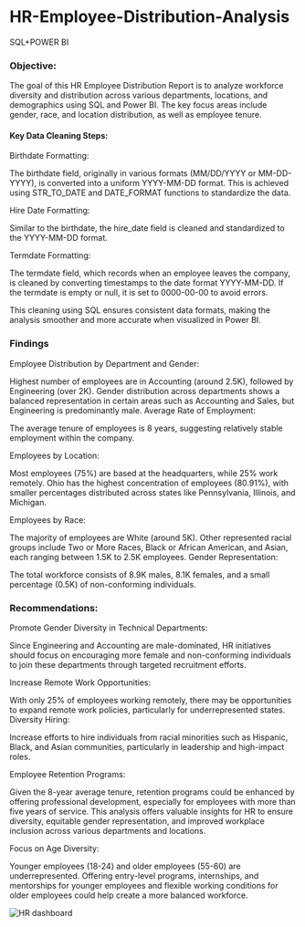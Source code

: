 # HR-Employee-Distribution-Analysis
SQL+POWER BI

### Objective: 
The goal of this HR Employee Distribution Report is to analyze workforce diversity and distribution across various departments, locations, and demographics using SQL and Power BI.
The key focus areas include gender, race, and location distribution, as well as employee tenure.

#### Key Data Cleaning Steps:

Birthdate Formatting:

The birthdate field, originally in various formats (MM/DD/YYYY or MM-DD-YYYY), is converted into a uniform YYYY-MM-DD format.
This is achieved using STR_TO_DATE and DATE_FORMAT functions to standardize the data.

Hire Date Formatting:

Similar to the birthdate, the hire_date field is cleaned and standardized to the YYYY-MM-DD format.

Termdate Formatting:

The termdate field, which records when an employee leaves the company, is cleaned by converting timestamps to the date format YYYY-MM-DD.
If the termdate is empty or null, it is set to 0000-00-00 to avoid errors.



This cleaning using SQL ensures consistent data formats, making the analysis smoother and more accurate when visualized in Power BI.


### Findings

Employee Distribution by Department and Gender:

Highest number of employees are in Accounting (around 2.5K), followed by Engineering (over 2K).
Gender distribution across departments shows a balanced representation in certain areas such as Accounting and Sales, but Engineering is predominantly male.
Average Rate of Employment:

The average tenure of employees is 8 years, suggesting relatively stable employment within the company.

Employees by Location:

Most employees (75%) are based at the headquarters, while 25% work remotely.
Ohio has the highest concentration of employees (80.91%), with smaller percentages distributed across states like Pennsylvania, Illinois, and Michigan.

Employees by Race:

The majority of employees are White (around 5K).
Other represented racial groups include Two or More Races, Black or African American, and Asian, each ranging between 1.5K to 2.5K employees.
Gender Representation:

The total workforce consists of 8.9K males, 8.1K females, and a small percentage (0.5K) of non-conforming individuals.

### Recommendations:

Promote Gender Diversity in Technical Departments:

Since Engineering and Accounting are male-dominated, HR initiatives should focus on encouraging more female and non-conforming individuals to join these departments through targeted recruitment efforts.

Increase Remote Work Opportunities:

With only 25% of employees working remotely, there may be opportunities to expand remote work policies, particularly for underrepresented states.
Diversity Hiring:

Increase efforts to hire individuals from racial minorities such as Hispanic, Black, and Asian communities, particularly in leadership and high-impact roles.

Employee Retention Programs:

Given the 8-year average tenure, retention programs could be enhanced by offering professional development, especially for employees with more than five years of service.
This analysis offers valuable insights for HR to ensure diversity, equitable gender representation, and improved workplace inclusion across various departments and locations. 


Focus on Age Diversity:

Younger employees (18-24) and older employees (55-60) are underrepresented. Offering entry-level programs, internships, and mentorships for younger employees and flexible working conditions for older employees could help create a more balanced workforce.​​




![HR dashboard](https://github.com/user-attachments/assets/5aad5b93-454c-400f-817c-0d1245bcb3d8)






